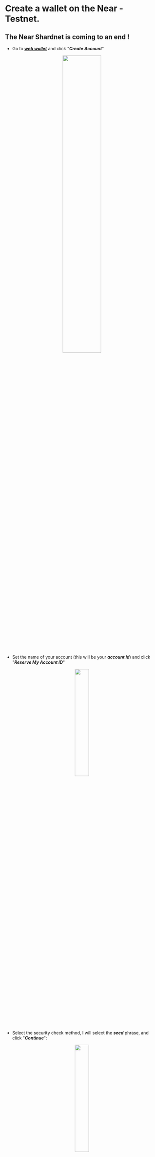# Create a wallet on the Near - Testnet.

## The Near Shardnet is coming to an end !

* Go to ***[web wallet](https://wallet.testnet.near.org/)*** and click "***Create Account***"

<p align="center"><img src="https://user-images.githubusercontent.com/23629420/187704828-20dfade2-8065-4918-a19a-4b1c0525c0ec.png" width=50% </p>

* Set the name of your account (this will be your ***account id***) and click "***Reserve My Account ID***"

<p align="center"><img src="https://user-images.githubusercontent.com/23629420/180051536-dcb4499d-279e-4ca0-bb08-1d264fac947c.png" width=30% </p>

* Select the security check method, I will select the ***seed*** phrase, and click "***Continue***":

<p align="center"><img src="https://user-images.githubusercontent.com/23629420/180051771-151ac114-fab7-42b9-970b-390064ee57e5.png" width=30% </p>

We will be shown a ***seed*** phrase from the wallet, ***save it***:

<p align="center"><img src="https://user-images.githubusercontent.com/23629420/180052019-6a688fb3-fcab-4edc-8d2b-929258f5b97d.png" width=30% </p>

* Pass the test by entering the desired word from the seed phrase:

<p align="center"><img src="https://user-images.githubusercontent.com/23629420/180052313-408f528b-f534-4ba3-b082-a57d53b9cbd7.png" width=30% </p>

As you can see, there are already some test tokens on the balance of ***already***:

<p align="center"><img src="https://user-images.githubusercontent.com/23629420/180060304-de917049-7502-4053-83ce-dbcd46c7145d.png" width=30% </p>

***Wallet creation completed!***

___

# Создание аккаунта (кошелька) в сети Near - Testnet.
  
## Near Shardnet подходит к концу!

* Переходим на ***[веб версию кошелька](https://wallet.testnet.near.org/)*** и нажимаем "***Создать учетную запись***"

<p align="center"><img src="https://user-images.githubusercontent.com/23629420/187705166-2b82965d-dcc5-4389-8bc7-053f385e14f8.png" width=50% </p>

* Задаем имя своего аккаунта (это будет ваш ***account id***) и нажимаем "***Reserve My Account ID***"

<p align="center"><img src="https://user-images.githubusercontent.com/23629420/180051536-dcb4499d-279e-4ca0-bb08-1d264fac947c.png" width=30% </p>

* Выбераем метод проверки безопасности, я выберу ***seed*** фразу, и нажимаем "***Continue***":

<p align="center"><img src="https://user-images.githubusercontent.com/23629420/180051771-151ac114-fab7-42b9-970b-390064ee57e5.png" width=30% </p>

Нам продемонстрируют ***seed*** фразу от кошелька, ***сохраните ее***:

<p align="center"><img src="https://user-images.githubusercontent.com/23629420/180052019-6a688fb3-fcab-4edc-8d2b-929258f5b97d.png" width=30% </p>

* Пройдите проверку, вписав нужное слово из seed фразы:

<p align="center"><img src="https://user-images.githubusercontent.com/23629420/180052313-408f528b-f534-4ba3-b082-a57d53b9cbd7.png" width=30% </p>   

Как вы можете заметить, на балансе ***уже есть*** некоторое количество тестовых токенов:

<p align="center"><img src="https://user-images.githubusercontent.com/23629420/180060304-de917049-7502-4053-83ce-dbcd46c7145d.png" width=30% </p>

***Создание кошелька завершено!***
